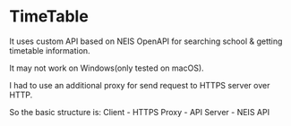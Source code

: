 # TimeTable

It uses custom API based on NEIS OpenAPI for searching school & getting timetable information.

It may not work on Windows(only tested on macOS).

I had to use an additional proxy for send request to HTTPS server over HTTP.

So the basic structure is: Client - HTTPS Proxy - API Server - NEIS API